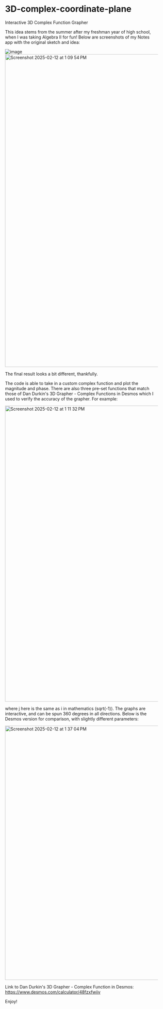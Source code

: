 # 3D-complex-coordinate-plane
Interactive 3D Complex Function Grapher

This idea stems from the summer after my freshman year of high school, when I was taking Algebra II for fun! Below are screenshots of my Notes app with the original sketch and idea:

![image](https://github.com/user-attachments/assets/5e2cbb05-4bed-452c-a88c-10b021fadd3d)
<img width="1027" alt="Screenshot 2025-02-12 at 1 09 54 PM" src="https://github.com/user-attachments/assets/6154ce3d-bc43-4749-aca9-8cee7b9f5d35" />

The final result looks a bit different, thankfully.

The code is able to take in a custom complex function and plot the magnitude and phase.  There are also three pre-set functions that match those of Dan Durkin's 3D Grapher - Complex Functions in Desmos which I used to verify the accuracy of the grapher.  For example:

<img width="972" alt="Screenshot 2025-02-12 at 1 11 32 PM" src="https://github.com/user-attachments/assets/3d666837-1d13-42c2-8154-71d4398ca077" />

where j here is the same as i in mathematics (sqrt(-1)).  The graphs are interactive, and can be spun 360 degrees in all directions.  Below is the Desmos version for comparison, with slightly different parameters:

<img width="835" alt="Screenshot 2025-02-12 at 1 37 04 PM" src="https://github.com/user-attachments/assets/97364bd1-5af8-46d3-8e02-0e32bf4a4c38" />

Link to Dan Durkin's 3D Grapher - Complex Function in Desmos: https://www.desmos.com/calculator/48fzxfwiiv

Enjoy!
